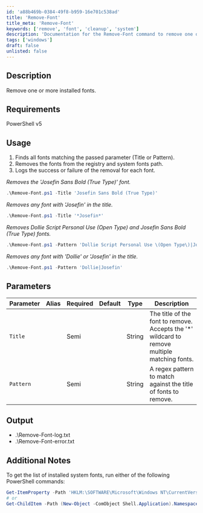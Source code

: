 ```yaml
---
id: 'a88b469b-0384-49f8-b959-16e701c538ad'  
title: 'Remove-Font'  
title_meta: 'Remove-Font'  
keywords: ['remove', 'font', 'cleanup', 'system']  
description: 'Documentation for the Remove-Font command to remove one or more installed fonts from the system.'  
tags: ['windows']  
draft: false  
unlisted: false  
---  
```


## Description  
Remove one or more installed fonts.  

## Requirements  
PowerShell v5  

## Usage  
1. Finds all fonts matching the passed parameter (Title or Pattern).  
2. Removes the fonts from the registry and system fonts path.  
3. Logs the success or failure of the removal for each font.  

*Removes the 'Josefin Sans Bold (True Type)' font.*  
```powershell  
.\Remove-Font.ps1 -Title 'Josefin Sans Bold (True Type)'  
```  

*Removes any font with 'Josefin' in the title.*  
```powershell  
.\Remove-Font.ps1 -Title '*Josefin*'  
```  

*Removes Dollie Script Personal Use (Open Type) and Josefin Sans Bold (True Type) fonts.*  
```powershell  
.\Remove-Font.ps1 -Pattern 'Dollie Script Personal Use \(Open Type\)|Josefin Sans Bold \(True Type\)'  
```  

*Removes any font with 'Dollie' or 'Josefin' in the title.*  
```powershell  
.\Remove-Font.ps1 -Pattern 'Dollie|Josefin'  
```  

## Parameters  
| Parameter | Alias | Required | Default | Type   | Description                                                                                  |  
| --------- | ----- | -------- | ------- | ------ | -------------------------------------------------------------------------------------------- |  
| `Title`   |       | Semi     |         | String | The title of the font to remove. Accepts the '*' wildcard to remove multiple matching fonts. |  
| `Pattern` |       | Semi     |         | String | A regex pattern to match against the title of fonts to remove.                              |  

## Output  
- .\Remove-Font-log.txt  
- .\Remove-Font-error.txt  

## Additional Notes  
To get the list of installed system fonts, run either of the following PowerShell commands:  
```powershell  
Get-ItemProperty -Path 'HKLM:\SOFTWARE\Microsoft\Windows NT\CurrentVersion\Fonts'  
# or  
Get-ChildItem -Path (New-Object -ComObject Shell.Application).Namespace(0x14).Self.Path  
```  



